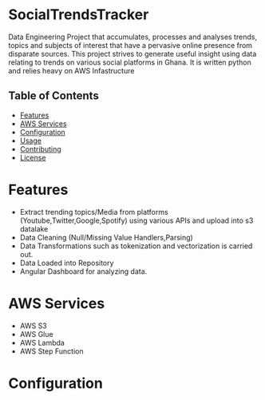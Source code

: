 # SocialTrendsTracker
  Data Engineering Project that accumulates, processes and analyses trends, topics and subjects of interest that have a pervasive online presence from disparate sources. This project strives to generate useful insight using data relating to trends on various social platforms in Ghana. It is written python and relies heavy on 
  AWS Infastructure

## Table of Contents
- [Features](#features)
- [AWS Services](#aws-services)
- [Configuration](#configuration)
- [Usage](#usage)
- [Contributing](#contributing)
- [License](#license)

# Features

- Extract trending topics/Media from platforms (Youtube,Twitter,Google,Spotify) using various APIs and upload into s3 datalake
- Data Cleaning (Null/Missing Value Handlers,Parsing)
- Data Transformations such as tokenization and vectorization is carried out.
- Data Loaded into Repository
- Angular Dashboard for analyzing data.

# AWS Services
- AWS S3
- AWS Glue
- AWS Lambda
- AWS Step Function

# Configuration
